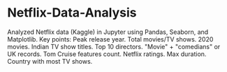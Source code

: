 # Netflix-Data-Analysis
Analyzed Netflix data (Kaggle) in Jupyter using Pandas, Seaborn, and Matplotlib. Key points:  Peak release year. Total movies/TV shows. 2020 movies. Indian TV show titles. Top 10 directors. "Movie" + "comedians" or UK records. Tom Cruise features count. Netflix ratings. Max duration. Country with most TV shows.

